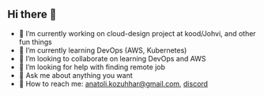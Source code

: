 ## Hi there 👋

- 🔭 I’m currently working on cloud-design project at kood/Johvi, and other fun things
- 🌱 I’m currently learning DevOps (AWS, Kubernetes)
- 👯 I’m looking to collaborate on learning DevOps and AWS
- 🤔 I’m looking for help with finding remote job
- 💬 Ask me about anything you want
- 📮 How to reach me: anatoli.kozuhhar@gmail.com, [discord](https://discord.com/users/986510058571595777)
